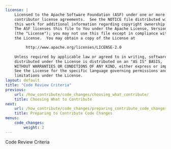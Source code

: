 ```yaml
---
license: |
    Licensed to the Apache Software Foundation (ASF) under one or more
    contributor license agreements.  See the NOTICE file distributed with
    this work for additional information regarding copyright ownership.
    The ASF licenses this file to You under the Apache License, Version 2.0
    (the "License"); you may not use this file except in compliance with
    the License.  You may obtain a copy of the License at

         http://www.apache.org/licenses/LICENSE-2.0
    
    Unless required by applicable law or agreed to in writing, software
    distributed under the License is distributed on an "AS IS" BASIS,
    WITHOUT WARRANTIES OR CONDITIONS OF ANY KIND, either express or implied.
    See the License for the specific language governing permissions and
    limitations under the License.
layout: default
title: "Code Review Criteria"
previous:
    url: /how_contribute/code_changes/choosing_what_contribute/
    title: Choosing What to Contribute
next:
    url: /how_contribute/code_changes/preparing_contribute_code_changes/
    title: Preparing to Contribute Code Changes
menus:
    code_changes:
        weight: 2
---
```

Code Review Criteria
